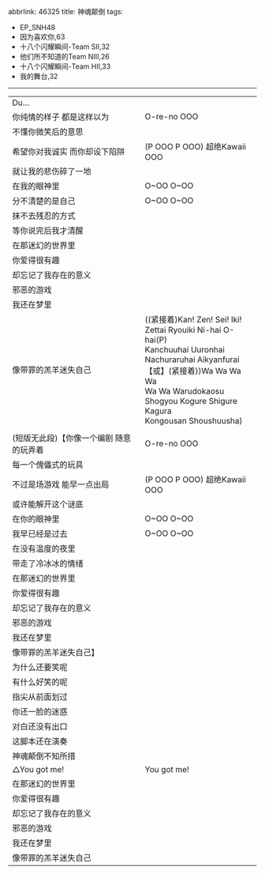 abbrlink: 46325
title: 神魂颠倒
tags:
  - EP_SNH48
  - 因为喜欢你,63
  - 十八个闪耀瞬间-Team SII,32
  - 他们所不知道的Team NIII,26
  - 十八个闪耀瞬间-Team HII,33
  - 我的舞台,32
---
|      |      |
|--|--|
|Du…|      |
|你纯情的样子 都是这样以为|O-re-no OOO|
|不懂你微笑后的意思||
|希望你对我诚实 而你却设下陷阱|(P OOO P OOO) 超绝Kawaii OOO|
|就让我的悲伤碎了一地|      |
|在我的眼神里|O~OO O~OO|
|分不清楚的是自己|O~OO O~OO|
|抹不去残忍的方式|      |
|等你说完后我才清醒|      |
|在那迷幻的世界里|      |
|你爱得很有趣|      |
|却忘记了我存在的意义|      |
|邪恶的游戏|      |
|我还在梦里|      |
|像带罪的羔羊迷失自己|((紧接着)Kan! Zen! Sei! Iki!<br>Zettai Ryouiki Ni-hai O-hai(P)<br>Kanchuuhai Uuronhai<br>Nachuraruhai Aikyanfurai<br>【或】(紧接着))Wa Wa Wa Wa <br>Wa Wa Warudokaosu<br>Shogyou Kogure Shigure Kagura<br>Kongousan Shoushuusha)|
|      |      |
|(短版无此段)【你像一个编剧 随意的玩弄着|O-re-no OOO|
|每一个傀儡式的玩具||
|不过是场游戏 能早一点出局|(P OOO P OOO) 超绝Kawaii OOO|
|或许能解开这个谜底|      |
|在你的眼神里|O~OO O~OO|
|我早已经是过去|O~OO O~OO|
|在没有温度的夜里|      |
|带走了冷冰冰的情绪|      |
|在那迷幻的世界里|      |
|你爱得很有趣|      |
|却忘记了我存在的意义|      |
|邪恶的游戏|      |
|我还在梦里|      |
|像带罪的羔羊迷失自己】|      |
|为什么还要笑呢|      |
|有什么好笑的呢|      |
|指尖从前面划过|      |
|你还一脸的迷惑|      |
|对白还没有出口|      |
|这脚本还在演奏|      |
|神魂颠倒不知所措|      |
|△You got me!|You got me!|
|在那迷幻的世界里|      |
|你爱得很有趣|      |
|却忘记了我存在的意义|      |
|邪恶的游戏|      |
|我还在梦里|      |
|像带罪的羔羊迷失自己|      |

